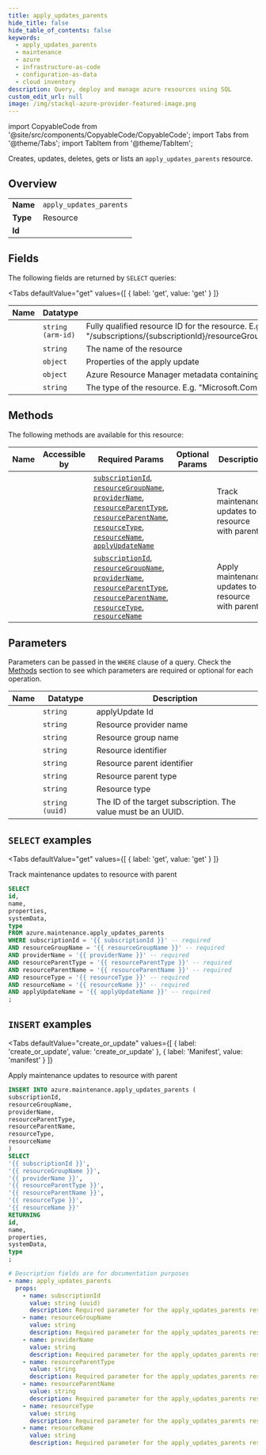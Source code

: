 ```yaml
--- 
title: apply_updates_parents
hide_title: false
hide_table_of_contents: false
keywords:
  - apply_updates_parents
  - maintenance
  - azure
  - infrastructure-as-code
  - configuration-as-data
  - cloud inventory
description: Query, deploy and manage azure resources using SQL
custom_edit_url: null
image: /img/stackql-azure-provider-featured-image.png
---
```


import CopyableCode from '@site/src/components/CopyableCode/CopyableCode';
import Tabs from '@theme/Tabs';
import TabItem from '@theme/TabItem';

Creates, updates, deletes, gets or lists an <code>apply_updates_parents</code> resource.

## Overview
<table><tbody>
<tr><td><b>Name</b></td><td><code>apply_updates_parents</code></td></tr>
<tr><td><b>Type</b></td><td>Resource</td></tr>
<tr><td><b>Id</b></td><td><CopyableCode code="azure.maintenance.apply_updates_parents" /></td></tr>
</tbody></table>

## Fields

The following fields are returned by `SELECT` queries:

<Tabs
    defaultValue="get"
    values={[
        { label: 'get', value: 'get' }
    ]}
>
<TabItem value="get">

<table>
<thead>
    <tr>
    <th>Name</th>
    <th>Datatype</th>
    <th>Description</th>
    </tr>
</thead>
<tbody>
<tr>
    <td><CopyableCode code="id" /></td>
    <td><code>string (arm-id)</code></td>
    <td>Fully qualified resource ID for the resource. E.g. "/subscriptions/&#123;subscriptionId&#125;/resourceGroups/&#123;resourceGroupName&#125;/providers/&#123;resourceProviderNamespace&#125;/&#123;resourceType&#125;/&#123;resourceName&#125;"</td>
</tr>
<tr>
    <td><CopyableCode code="name" /></td>
    <td><code>string</code></td>
    <td>The name of the resource</td>
</tr>
<tr>
    <td><CopyableCode code="properties" /></td>
    <td><code>object</code></td>
    <td>Properties of the apply update</td>
</tr>
<tr>
    <td><CopyableCode code="systemData" /></td>
    <td><code>object</code></td>
    <td>Azure Resource Manager metadata containing createdBy and modifiedBy information.</td>
</tr>
<tr>
    <td><CopyableCode code="type" /></td>
    <td><code>string</code></td>
    <td>The type of the resource. E.g. "Microsoft.Compute/virtualMachines" or "Microsoft.Storage/storageAccounts"</td>
</tr>
</tbody>
</table>
</TabItem>
</Tabs>

## Methods

The following methods are available for this resource:

<table>
<thead>
    <tr>
    <th>Name</th>
    <th>Accessible by</th>
    <th>Required Params</th>
    <th>Optional Params</th>
    <th>Description</th>
    </tr>
</thead>
<tbody>
<tr>
    <td><a href="#get"><CopyableCode code="get" /></a></td>
    <td><CopyableCode code="select" /></td>
    <td><a href="#parameter-subscriptionId"><code>subscriptionId</code></a>, <a href="#parameter-resourceGroupName"><code>resourceGroupName</code></a>, <a href="#parameter-providerName"><code>providerName</code></a>, <a href="#parameter-resourceParentType"><code>resourceParentType</code></a>, <a href="#parameter-resourceParentName"><code>resourceParentName</code></a>, <a href="#parameter-resourceType"><code>resourceType</code></a>, <a href="#parameter-resourceName"><code>resourceName</code></a>, <a href="#parameter-applyUpdateName"><code>applyUpdateName</code></a></td>
    <td></td>
    <td>Track maintenance updates to resource with parent</td>
</tr>
<tr>
    <td><a href="#create_or_update"><CopyableCode code="create_or_update" /></a></td>
    <td><CopyableCode code="insert" /></td>
    <td><a href="#parameter-subscriptionId"><code>subscriptionId</code></a>, <a href="#parameter-resourceGroupName"><code>resourceGroupName</code></a>, <a href="#parameter-providerName"><code>providerName</code></a>, <a href="#parameter-resourceParentType"><code>resourceParentType</code></a>, <a href="#parameter-resourceParentName"><code>resourceParentName</code></a>, <a href="#parameter-resourceType"><code>resourceType</code></a>, <a href="#parameter-resourceName"><code>resourceName</code></a></td>
    <td></td>
    <td>Apply maintenance updates to resource with parent</td>
</tr>
</tbody>
</table>

## Parameters

Parameters can be passed in the `WHERE` clause of a query. Check the [Methods](#methods) section to see which parameters are required or optional for each operation.

<table>
<thead>
    <tr>
    <th>Name</th>
    <th>Datatype</th>
    <th>Description</th>
    </tr>
</thead>
<tbody>
<tr id="parameter-applyUpdateName">
    <td><CopyableCode code="applyUpdateName" /></td>
    <td><code>string</code></td>
    <td>applyUpdate Id</td>
</tr>
<tr id="parameter-providerName">
    <td><CopyableCode code="providerName" /></td>
    <td><code>string</code></td>
    <td>Resource provider name</td>
</tr>
<tr id="parameter-resourceGroupName">
    <td><CopyableCode code="resourceGroupName" /></td>
    <td><code>string</code></td>
    <td>Resource group name</td>
</tr>
<tr id="parameter-resourceName">
    <td><CopyableCode code="resourceName" /></td>
    <td><code>string</code></td>
    <td>Resource identifier</td>
</tr>
<tr id="parameter-resourceParentName">
    <td><CopyableCode code="resourceParentName" /></td>
    <td><code>string</code></td>
    <td>Resource parent identifier</td>
</tr>
<tr id="parameter-resourceParentType">
    <td><CopyableCode code="resourceParentType" /></td>
    <td><code>string</code></td>
    <td>Resource parent type</td>
</tr>
<tr id="parameter-resourceType">
    <td><CopyableCode code="resourceType" /></td>
    <td><code>string</code></td>
    <td>Resource type</td>
</tr>
<tr id="parameter-subscriptionId">
    <td><CopyableCode code="subscriptionId" /></td>
    <td><code>string (uuid)</code></td>
    <td>The ID of the target subscription. The value must be an UUID.</td>
</tr>
</tbody>
</table>

## `SELECT` examples

<Tabs
    defaultValue="get"
    values={[
        { label: 'get', value: 'get' }
    ]}
>
<TabItem value="get">

Track maintenance updates to resource with parent

```sql
SELECT
id,
name,
properties,
systemData,
type
FROM azure.maintenance.apply_updates_parents
WHERE subscriptionId = '{{ subscriptionId }}' -- required
AND resourceGroupName = '{{ resourceGroupName }}' -- required
AND providerName = '{{ providerName }}' -- required
AND resourceParentType = '{{ resourceParentType }}' -- required
AND resourceParentName = '{{ resourceParentName }}' -- required
AND resourceType = '{{ resourceType }}' -- required
AND resourceName = '{{ resourceName }}' -- required
AND applyUpdateName = '{{ applyUpdateName }}' -- required
;
```
</TabItem>
</Tabs>


## `INSERT` examples

<Tabs
    defaultValue="create_or_update"
    values={[
        { label: 'create_or_update', value: 'create_or_update' },
        { label: 'Manifest', value: 'manifest' }
    ]}
>
<TabItem value="create_or_update">

Apply maintenance updates to resource with parent

```sql
INSERT INTO azure.maintenance.apply_updates_parents (
subscriptionId,
resourceGroupName,
providerName,
resourceParentType,
resourceParentName,
resourceType,
resourceName
)
SELECT 
'{{ subscriptionId }}',
'{{ resourceGroupName }}',
'{{ providerName }}',
'{{ resourceParentType }}',
'{{ resourceParentName }}',
'{{ resourceType }}',
'{{ resourceName }}'
RETURNING
id,
name,
properties,
systemData,
type
;
```
</TabItem>
<TabItem value="manifest">

```yaml
# Description fields are for documentation purposes
- name: apply_updates_parents
  props:
    - name: subscriptionId
      value: string (uuid)
      description: Required parameter for the apply_updates_parents resource.
    - name: resourceGroupName
      value: string
      description: Required parameter for the apply_updates_parents resource.
    - name: providerName
      value: string
      description: Required parameter for the apply_updates_parents resource.
    - name: resourceParentType
      value: string
      description: Required parameter for the apply_updates_parents resource.
    - name: resourceParentName
      value: string
      description: Required parameter for the apply_updates_parents resource.
    - name: resourceType
      value: string
      description: Required parameter for the apply_updates_parents resource.
    - name: resourceName
      value: string
      description: Required parameter for the apply_updates_parents resource.
```
</TabItem>
</Tabs>
